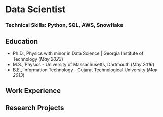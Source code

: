 # Data Scientist

### Technical Skills: Python, SQL, AWS, Snowflake

## Education
- Ph.D., Physics with minor in Data Science | Georgia Institute of Technology (_May 2023_)
- M.S., Physics - University of Massachusetts, Dartmouth (_May 2016_)
- B.E., Information Technology - Gujarat Technological University (_May 2013_)

## Work Experience

## Research Projects
